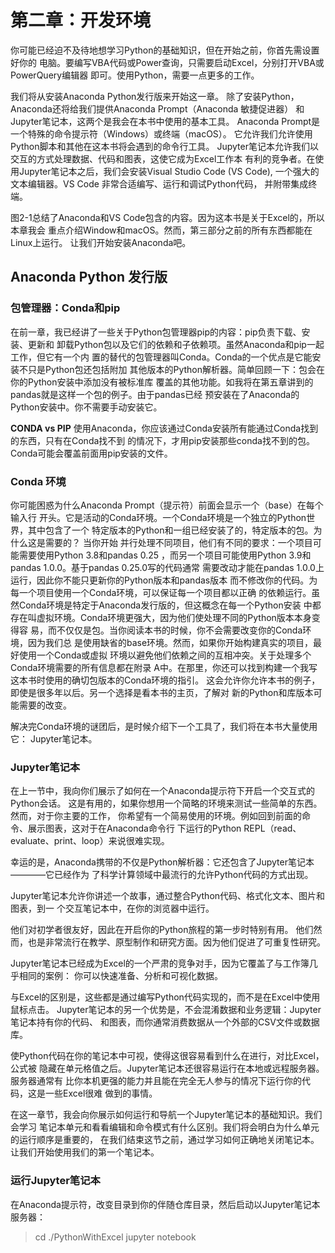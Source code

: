 # 第二章：开发环境

你可能已经迫不及待地想学习Python的基础知识，但在开始之前，你首先需设置好你的
电脑。要编写VBA代码或Power查询，只需要启动Excel，分别打开VBA或PowerQuery编辑器
即可。使用Python，需要一点更多的工作。

我们将从安装Anaconda Python发行版来开始这一章。
除了安装Python，Anaconda还将给我们提供Anaconda Prompt（Anaconda 敏捷促进器）
和Jupyter笔记本，这两个是我会在本书中使用的基本工具。
Anaconda Prompt是一个特殊的命令提示符（Windows）或终端（macOS）。
它允许我们允许使用Python脚本和其他在这本书将会遇到的命令行工具。
Jupyter笔记本允许我们以交互的方式处理数据、代码和图表，这使它成为Excel工作本
有利的竞争者。在使用Jupyter笔记本之后，我们会安装Visual Studio Code (VS Code),
一个强大的文本编辑器。VS Code 非常合适编写、运行和调试Python代码，
并附带集成终端。

图2-1总结了Anaconda和VS Code包含的内容。因为这本书是关于Excel的，所以本章我会
重点介绍Window和macOS。然而，第三部分之前的所有东西都能在Linux上运行。
让我们开始安装Anaconda吧。

## Anaconda Python 发行版

### 包管理器：Conda和pip
在前一章，我已经讲了一些关于Python包管理器pip的内容：pip负责下载、安装、更新和
卸载Python包以及它们的依赖和子依赖项。虽然Anaconda和pip一起工作，但它有一个内
置的替代的包管理器叫Conda。Conda的一个优点是它能安装不只是Python包还包括附加
其他版本的Python解析器。简单回顾一下：包会在你的Python安装中添加没有被标准库
覆盖的其他功能。如我将在第五章讲到的pandas就是这样一个包的例子。由于pandas已经
预安装在了Anaconda的Python安装中。你不需要手动安装它。

**CONDA vs PIP**
使用Anaconda，你应该通过Conda安装所有能通过Conda找到的东西，只有在Conda找不到
的情况下，才用pip安装那些conda找不到的包。Conda可能会覆盖前面用pip安装的文件。

### Conda 环境
你可能困惑为什么Anaconda Prompt（提示符）前面会显示一个（base）在每个输入行
开头。它是活动的Conda环境。一个Conda环境是一个独立的Python世界，其中包含了一个
特定版本的Python和一组已经安装了的，特定版本的包。为什么这是需要的？ 当你开始
并行处理不同项目，他们有不同的要求：一个项目可能需要使用Python 3.8和pandas 0.25
，而另一个项目可能使用Python 3.9和pandas 1.0.0。基于pandas 0.25.0写的代码通常
需要改动才能在pandas 1.0.0上运行，因此你不能只更新你的Python版本和pandas版本
而不修改你的代码。为每一个项目使用一个Conda环境，可以保证每一个项目都以正确
的依赖运行。虽然Conda环境是特定于Anaconda发行版的，但这概念在每一个Python安装
中都存在叫虚拟环境。Conda环境更强大，因为他们使处理不同的Python版本本身变得容
易，而不仅仅是包。当你阅读本书的时候，你不会需要改变你的Conda环境，因为我们总
是使用缺省的base环境。然而，如果你开始构建真实的项目，最好使用一个Conda或虚拟
环境以避免他们依赖之间的互相冲突。关于处理多个Conda环境需要的所有信息都在附录
A中。在那里，你还可以找到构建一个我写这本书时使用的确切包版本的Conda环境的指引。
这会允许你允许本书的例子，即使是很多年以后。另一个选择是看本书的主页，了解对
新的Python和库版本可能需要的改变。

解决完Conda环境的谜团后，是时候介绍下一个工具了，我们将在本书大量使用它：
Jupyter笔记本。

### Jupyter笔记本
在上一节中，我向你们展示了如何在一个Anaconda提示符下开启一个交互式的Python会话。
这是有用的，如果你想用一个简略的环境来测试一些简单的东西。然而，对于你主要的工作，
你希望有一个简易使用的环境。例如回到前面的命令、展示图表，这对于在Anaconda命令行
下运行的Python REPL（read、evaluate、print、loop）来说很难实现。

幸运的是，Anaconda携带的不仅是Python解析器：它还包含了Jupyter笔记本————它已经作为
了科学计算领域中最流行的允许Python代码的方式出现。

Jupyter笔记本允许你讲述一个故事，通过整合Python代码、格式化文本、图片和图表，到一
个交互笔记本中，在你的浏览器中运行。

他们对初学者很友好，因此在开启你的Python旅程的第一步时特别有用。
他们然而，也是非常流行在教学、原型制作和研究方面。因为他们促进了可重复性研究。

Jupyter笔记本已经成为Excel的一个严肃的竞争对手，因为它覆盖了与工作簿几乎相同的案例：
你可以快速准备、分析和可视化数据。

与Excel的区别是，这些都是通过编写Python代码实现的，而不是在Excel中使用鼠标点击。
Jupyter笔记本的另一个优势是，不会混淆数据和业务逻辑：Jupyter笔记本持有你的代码、
和图表，而你通常消费数据从一个外部的CSV文件或数据库。

使Python代码在你的笔记本中可视，使得这很容易看到什么在进行，对比Excel，公式被
隐藏在单元格值之后。Jupyter笔记本还很容易运行在本地或远程服务器。服务器通常有
比你本机更强的能力并且能在完全无人参与的情况下运行你的代码，这是一些Excel很难
做到的事情。

在这一章节，我会向你展示如何运行和导航一个Jupyter笔记本的基础知识。我们会学习
笔记本单元和看看编辑和命令模式有什么区别。我们将会明白为什么单元的运行顺序是重要的，
在我们结束这节之前，通过学习如何正确地关闭笔记本。让我们开始使用我们的第一个笔记本。

### 运行Jupyter笔记本

在Anaconda提示符，改变目录到你的伴随仓库目录，然后启动以Jupyter笔记本服务器：

> cd ./PythonWithExcel
> jupyter notebook



